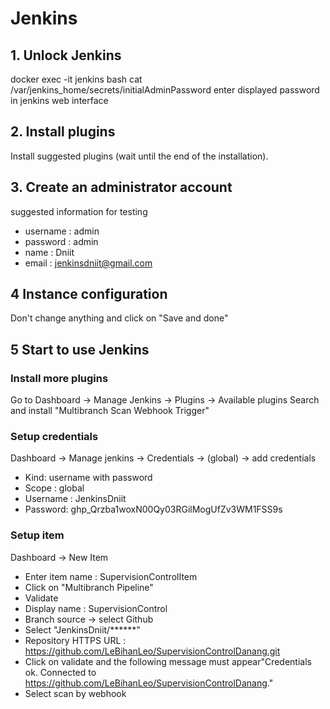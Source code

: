 # Jenkins

## 1. Unlock Jenkins
docker exec -it jenkins bash
cat /var/jenkins_home/secrets/initialAdminPassword
enter displayed password in jenkins web interface

## 2. Install plugins
Install suggested plugins (wait until the end of the installation).

## 3. Create an administrator account

suggested information for testing
- username : admin
- password : admin
- name : Dniit
- email : jenkinsdniit@gmail.com

## 4 Instance configuration

Don't change anything and click on "Save and done"

## 5 Start to use Jenkins

### Install more plugins
Go to Dashboard -> Manage Jenkins -> Plugins -> Available plugins
Search and install "Multibranch Scan Webhook Trigger"

### Setup credentials
Dashboard -> Manage jenkins -> Credentials -> (global) -> add credentials
- Kind: username with password
- Scope : global
- Username : JenkinsDniit
- Password: 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

### Setup item
Dashboard -> New Item
- Enter item name : SupervisionControlItem
- Click on "Multibranch Pipeline"
- Validate
- Display name : SupervisionControl
- Branch source -> select Github
- Select "JenkinsDniit/******"
- Repository HTTPS URL : https://github.com/LeBihanLeo/SupervisionControlDanang.git
- Click on validate and the following message must appear"Credentials ok. Connected to https://github.com/LeBihanLeo/SupervisionControlDanang."
- Select scan by webhook

